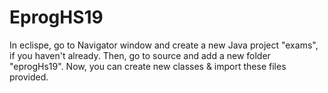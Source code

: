 # EprogHS19
In eclispe, go to Navigator window and create a new Java project "exams", if you haven't already. 
Then, go to source and add a new folder "eprogHs19". Now, you can create new classes & import these files provided.
